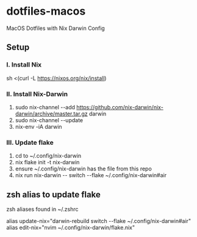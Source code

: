# dotfiles-macos
MacOS Dotfiles with Nix Darwin Config

## Setup
### I. Install Nix
sh <(curl -L https://nixos.org/nix/install)

### II. Install Nix-Darwin
1. sudo nix-channel --add https://github.com/nix-darwin/nix-darwin/archive/master.tar.gz darwin
2. sudo nix-channel --update
3. nix-env -iA darwin

### III. Update flake
1. cd to ~/.config/nix-darwin
2. nix flake init -t nix-darwin
3. ensure ~/.config/nix-darwin has the file from this repo
4. nix run nix-darwin -- switch --flake ~/.config/nix-darwin#air

## zsh alias to update flake
zsh aliases found in ~/.zshrc

alias update-nix="darwin-rebuild switch --flake ~/.config/nix-darwin#air"
alias edit-nix="nvim ~/.config/nix-darwin/flake.nix"
